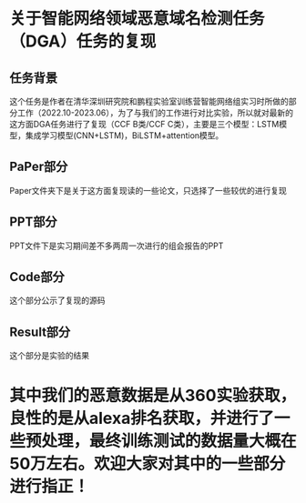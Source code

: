 # 关于智能网络领域恶意域名检测任务（DGA）任务的复现

## 任务背景
这个任务是作者在清华深圳研究院和鹏程实验室训练营智能网络组实习时所做的部分工作（2022.10-2023.06），为了与我们的工作进行对比实验，所以就对最新的这方面DGA任务进行了复现（CCF B类/CCF C类），主要是三个模型：LSTM模型，集成学习模型(CNN+LSTM)，BiLSTM+attention模型。

## PaPer部分
Paper文件夹下是关于这方面复现读的一些论文，只选择了一些较优的进行复现

## PPT部分
PPT文件下是实习期间差不多两周一次进行的组会报告的PPT

## Code部分
这个部分公示了复现的源码

## Result部分
这个部分是实验的结果



# 其中我们的恶意数据是从360实验获取，良性的是从alexa排名获取，并进行了一些预处理，最终训练测试的数据量大概在50万左右。欢迎大家对其中的一些部分进行指正！
